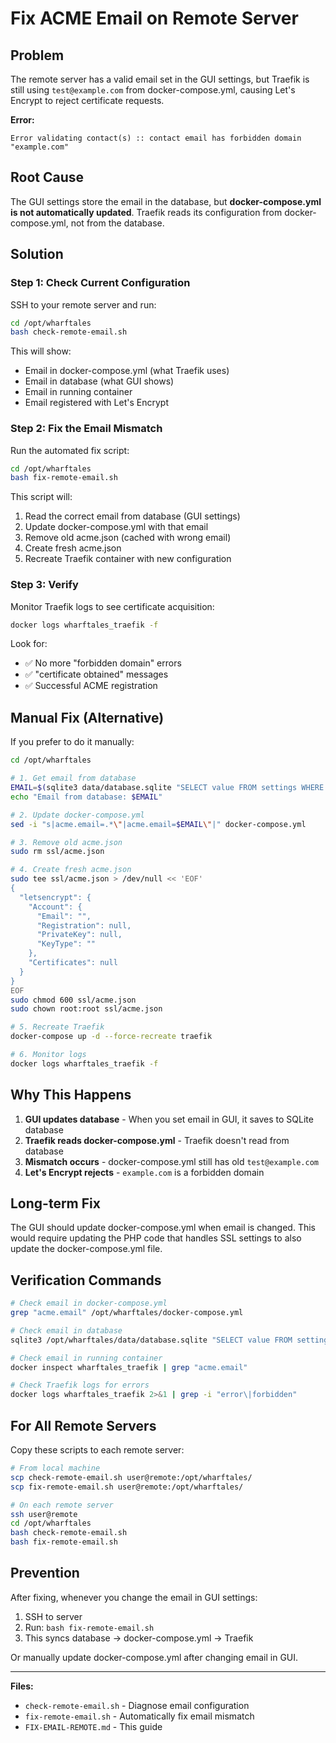 # Fix ACME Email on Remote Server

## Problem

The remote server has a valid email set in the GUI settings, but Traefik is still using `test@example.com` from docker-compose.yml, causing Let's Encrypt to reject certificate requests.

**Error:**
```
Error validating contact(s) :: contact email has forbidden domain "example.com"
```

## Root Cause

The GUI settings store the email in the database, but **docker-compose.yml is not automatically updated**. Traefik reads its configuration from docker-compose.yml, not from the database.

## Solution

### Step 1: Check Current Configuration

SSH to your remote server and run:

```bash
cd /opt/wharftales
bash check-remote-email.sh
```

This will show:
- Email in docker-compose.yml (what Traefik uses)
- Email in database (what GUI shows)
- Email in running container
- Email registered with Let's Encrypt

### Step 2: Fix the Email Mismatch

Run the automated fix script:

```bash
cd /opt/wharftales
bash fix-remote-email.sh
```

This script will:
1. Read the correct email from database (GUI settings)
2. Update docker-compose.yml with that email
3. Remove old acme.json (cached with wrong email)
4. Create fresh acme.json
5. Recreate Traefik container with new configuration

### Step 3: Verify

Monitor Traefik logs to see certificate acquisition:

```bash
docker logs wharftales_traefik -f
```

Look for:
- ✅ No more "forbidden domain" errors
- ✅ "certificate obtained" messages
- ✅ Successful ACME registration

## Manual Fix (Alternative)

If you prefer to do it manually:

```bash
cd /opt/wharftales

# 1. Get email from database
EMAIL=$(sqlite3 data/database.sqlite "SELECT value FROM settings WHERE key='letsencrypt_email';")
echo "Email from database: $EMAIL"

# 2. Update docker-compose.yml
sed -i "s|acme.email=.*\"|acme.email=$EMAIL\"|" docker-compose.yml

# 3. Remove old acme.json
sudo rm ssl/acme.json

# 4. Create fresh acme.json
sudo tee ssl/acme.json > /dev/null << 'EOF'
{
  "letsencrypt": {
    "Account": {
      "Email": "",
      "Registration": null,
      "PrivateKey": null,
      "KeyType": ""
    },
    "Certificates": null
  }
}
EOF
sudo chmod 600 ssl/acme.json
sudo chown root:root ssl/acme.json

# 5. Recreate Traefik
docker-compose up -d --force-recreate traefik

# 6. Monitor logs
docker logs wharftales_traefik -f
```

## Why This Happens

1. **GUI updates database** - When you set email in GUI, it saves to SQLite database
2. **Traefik reads docker-compose.yml** - Traefik doesn't read from database
3. **Mismatch occurs** - docker-compose.yml still has old `test@example.com`
4. **Let's Encrypt rejects** - `example.com` is a forbidden domain

## Long-term Fix

The GUI should update docker-compose.yml when email is changed. This would require updating the PHP code that handles SSL settings to also update the docker-compose.yml file.

## Verification Commands

```bash
# Check email in docker-compose.yml
grep "acme.email" /opt/wharftales/docker-compose.yml

# Check email in database
sqlite3 /opt/wharftales/data/database.sqlite "SELECT value FROM settings WHERE key='letsencrypt_email';"

# Check email in running container
docker inspect wharftales_traefik | grep "acme.email"

# Check Traefik logs for errors
docker logs wharftales_traefik 2>&1 | grep -i "error\|forbidden"
```

## For All Remote Servers

Copy these scripts to each remote server:

```bash
# From local machine
scp check-remote-email.sh user@remote:/opt/wharftales/
scp fix-remote-email.sh user@remote:/opt/wharftales/

# On each remote server
ssh user@remote
cd /opt/wharftales
bash check-remote-email.sh
bash fix-remote-email.sh
```

## Prevention

After fixing, whenever you change the email in GUI settings:

1. SSH to server
2. Run: `bash fix-remote-email.sh`
3. This syncs database → docker-compose.yml → Traefik

Or manually update docker-compose.yml after changing email in GUI.

---

**Files:**
- `check-remote-email.sh` - Diagnose email configuration
- `fix-remote-email.sh` - Automatically fix email mismatch
- `FIX-EMAIL-REMOTE.md` - This guide
